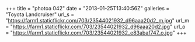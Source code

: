 +++
title = "photoa 042"
date = "2013-01-25T13:40:56Z"
galleries = "Toyota Landcruiser"
url_s = "https://farm1.staticflickr.com/703/23544021932_d96aaa20d2_m.jpg"
url_m = "https://farm1.staticflickr.com/703/23544021932_d96aaa20d2.jpg"
url_o = "https://farm1.staticflickr.com/703/23544021932_e83abaf747_o.jpg"
+++

